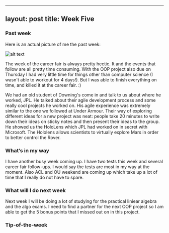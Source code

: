 
---
layout: post
title: Week Five
---

### Past week
Here is an actual picture of me the past week:

![alt text](http://cdn.smosh.com/sites/default/files/styles/large/public/2016/04/krabs-meme-th.jpg?itok=q17Ija1l "m krabs")

The week of the career fair is always pretty hectic. It and the events that follow are all pretty time consuming. With the OOP project also due on Thursday I had very little time for things other than computer science (I wasn't able to workout for 4 days!). But I was able to finish everything on time, and killed it at the career fair. :) 

We had an old student of Downing's come in and talk to us about where he worked, JPL. He talked about their agile development process and some really cool projects he worked on. His agile experience was extremely similar to the one we followed at Under Armour. Their way of exploring different ideas for a new project was neat: people take 20 minutes to write down their ideas on sticky notes and then present their ideas to the group. He showed us the HoloLens which JPL had worked on in secret with Microsoft. The Hololens allows scientists to virtually explore Mars in order to better control the Rover.

### What’s in my way
I have another busy week coming up. I have two tests this week and several career fair follow-ups. I would say the tests are most in my way at the moment. Also ACL and OU weekend are coming up which take up a lot of time that I really do not have to spare.

### What will I do next week 
Next week I will be doing a lot of studying for the practical liniear algebra and the algo exams. I need to find a partner for the next OOP project so I am able to get the 5 bonus points that I missed out on in this project.

### Tip-of-the-week
